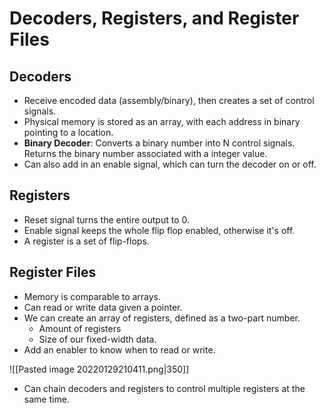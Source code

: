 # Decoders, Registers, and Register Files

## Decoders
- Receive encoded data (assembly/binary), then creates a set of control signals.
- Physical memory is stored as an array, with each address in binary pointing to a location.
- **Binary Decoder**: Converts a binary number into N control signals. Returns the binary number associated with a integer value. 
- Can also add in an enable signal, which can turn the decoder on or off.

## Registers
- Reset signal turns the entire output to 0.
- Enable signal keeps the whole flip flop enabled, otherwise it's off.
- A register is a set of flip-flops.

## Register Files
- Memory is comparable to arrays. 
- Can read or write data given a pointer.
- We can create an array of registers, defined as a two-part number.
	- Amount of registers
	- Size of our fixed-width data. 
- Add an enabler to know when to read or write.

![[Pasted image 20220129210411.png|350]]

- Can chain decoders and registers to control multiple registers at the same time.